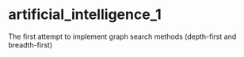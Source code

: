 artificial_intelligence_1
=============================

The first attempt to implement graph search methods 
(depth-first and breadth-first)
